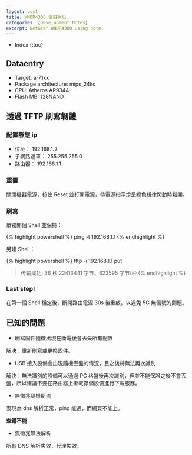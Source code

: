 ```yaml
---
layout: post
title: WNDR4300 使用手記
categories: [Development Notes]
excerpt: NetGear WNDR4300 using note.
---
```

* Index
{:toc}

## Dataentry

- Target: ar71xx
- Package architecture: mips\_24kc
- CPU: Atheros AR9344
- Flash MB: 128NAND

## 透過 TFTP 刷寫韌體

### 配置靜態 ip

- 位址： 192.168.1.2
- 子網路遮罩： 255.255.255.0
- 路由器： 192.168.1.1

### 重置

關閉機器電源，按住 Reset 並打開電源，待電源指示燈呈綠色規律閃動時鬆開。

### 刷寫

單獨開個 Shell 並保持：

{% highlight powershell %}
ping -t 192.168.1.1
{% endhighlight %}

另建 Shell：

{% highlight powershell %}
tftp -i 192.168.1.1 put <source>
> 传输成功: 36 秒 22413441 字节，622595 字节/秒
{% endhighlight %}

### Last step!

在第一個 Shell 穩定後，斷開路由電源 30s 後重啟，以避免 5G 無信號的問題。

## 已知的問題

- 刷寫固件隨機出現在斷電後會丟失所有配置

解決：重新刷寫或更換固件。

- USB 接入設備會出現隨機丟盤的情況，且之後將無法再次識別

解決：無法識別的設備可以通過 PC 格盤後再次識別，但並不能保證之後不會丟盤，所以建議不要在路由器上掛載存儲設備進行下載服務。

- 無徵兆隨機斷流

表現為 dns 解析正常，ping 能通，而網頁不能上。

**查錯不能**

- 無徵兆無法解析

所有 DNS 解析失效，代理失效。
